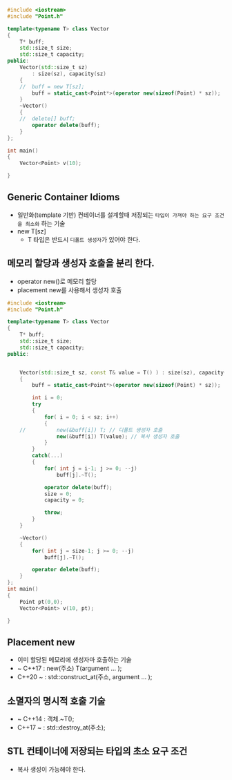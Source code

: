 ```c++
#include <iostream>
#include "Point.h"

template<typename T> class Vector
{
	T* buff;
	std::size_t size;
	std::size_t capacity;
public:
	Vector(std::size_t sz)
		: size(sz), capacity(sz)
	{
	//	buff = new T[sz];
		buff = static_cast<Point*>(operator new(sizeof(Point) * sz));
	}
	~Vector()
	{
	//	delete[] buff;
		operator delete(buff);
	}
};

int main()
{
	Vector<Point> v(10);

}
```

## Generic Container Idioms
- 일반화(template 기반) 컨테이너를 설계할때 저장되는 `타입이 가져야 하는 요구 조건을 최소화` 하는 기술
- new T[sz]
  - T 타입은 반드시 `디폴트 생성자`가 있어야 한다.

## 메모리 할당과 생성자 호출을 분리 한다.
- operator new()로 메모리 할당
- placement new를 사용해서 생성자 호출

```c++
#include <iostream>
#include "Point.h"

template<typename T> class Vector
{
	T* buff;
	std::size_t size;
	std::size_t capacity;
public:


	Vector(std::size_t sz, const T& value = T() ) : size(sz), capacity(sz)
	{
		buff = static_cast<Point*>(operator new(sizeof(Point) * sz));

		int i = 0;
		try
		{
			for( i = 0; i < sz; i++)
			{
	//			new(&buff[i]) T; // 디폴트 생성자 호출
				new(&buff[i]) T(value); // 복사 생성자 호출
			}
		}
		catch(...)
		{
			for( int j = i-1; j >= 0; --j)
				buff[j].~T();

			operator delete(buff);
			size = 0;
			capacity = 0;

			throw;
		}
	}

	~Vector()
	{
		for( int j = size-1; j >= 0; --j)
			buff[j].~T();

		operator delete(buff);
	}
};
int main()
{
	Point pt(0,0);
	Vector<Point> v(10, pt);

}
```

## Placement new
- 이미 할당된 메모리에 생성자마 호출하는 기술
- ~ C++17 : new(주소) T(argument ... );
- C++20 ~ : std::construct_at(주소, argument ... );
 
## 소멸자의 명시적 호출 기술
- ~ C++14 : 객체.~T();
- C++17 ~ : std::destroy_at(주소);

## STL 컨테이너에 저장되는 타입의 초소 요구 조건
- 복사 생성이 가능해야 한다.





